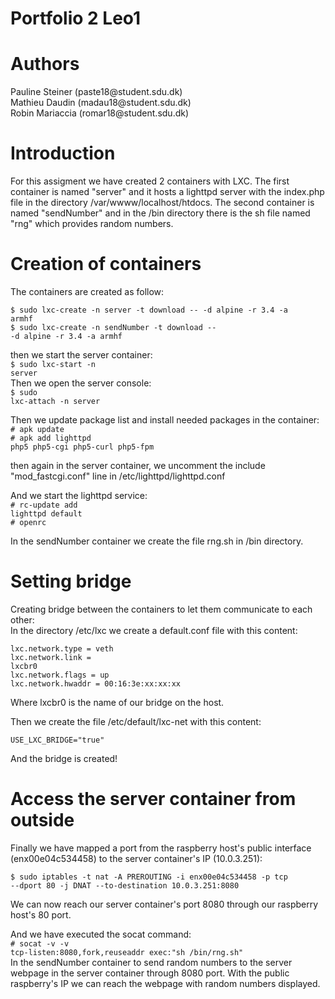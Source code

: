 # Portfolio 2 Leo1

<h1>Authors</h1>
<p>
Pauline Steiner (paste18@student.sdu.dk)<br> Mathieu Daudin (madau18@student.sdu.dk)<br> Robin Mariaccia (romar18@student.sdu.dk)</p>

<h1>Introduction</h1>

For this assigment we have created 2 containers with LXC.
The first container is named "server" and it hosts a lighttpd server with the index.php file in the directory /var/wwww/localhost/htdocs.
The second container is named "sendNumber" and in the /bin directory there is the sh file named "rng" which provides random numbers.

<h1>Creation of containers</h1>

The containers are created as follow:

<code>$ sudo lxc-create -n server -t download -- -d alpine -r 3.4 -a armhf</code><br/>
<code>$ sudo lxc-create -n sendNumber -t download -- -d alpine -r 3.4 -a armhf</code>

then we start the server container:<br/>
<code>$ sudo lxc-start -n server</code><br/>
Then we open the server console:<br/>
<code>$ sudo lxc-attach -n server</code>

Then we update package list and install needed packages in the container:<br/>
<code># apk update</code><br/>
<code># apk add lighttpd php5 php5-cgi php5-curl php5-fpm</code><br/>

then again in the server container, we  uncomment the include "mod_fastcgi.conf" line in /etc/lighttpd/lighttpd.conf

And we start the lighttpd service:<br/>
<code># rc-update add lighttpd default</code><br/>
<code># openrc</code>

In the sendNumber container we create the file rng.sh in /bin directory.

<h1>Setting bridge</h1>

Creating bridge between the containers to let them communicate to each other:<br/>
In the directory /etc/lxc we create a default.conf file with this content:
 
<code>lxc.network.type = veth</code><br/>
<code>lxc.network.link = lxcbr0</code><br/>
<code>lxc.network.flags = up</code><br/>
<code>lxc.network.hwaddr = 00:16:3e:xx:xx:xx</code>

Where lxcbr0 is the name of our bridge on the host.

Then we create the file /etc/default/lxc-net with this content:

<code>USE_LXC_BRIDGE="true"</code>

And the bridge is created!

<h1>Access the server container from outside</h1>

Finally we have mapped a port from the raspberry host's public interface (enx00e04c534458) to the server container's IP (10.0.3.251):

<code>$ sudo iptables -t nat -A PREROUTING -i enx00e04c534458 -p tcp --dport 80 -j DNAT --to-destination 10.0.3.251:8080</code>

We can now reach our server container's port 8080 through our raspberry host's 80 port.

And we have executed the socat command:<br/>
<code># socat -v -v tcp-listen:8080,fork,reuseaddr exec:"sh /bin/rng.sh"</code><br/>
In the sendNumber container to send random numbers to the server webpage in the server container through 8080 port.
With the public raspberry's IP we can reach the webpage with random numbers displayed.

